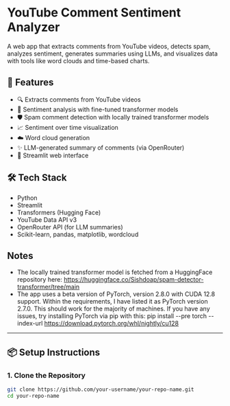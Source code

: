 # YouTube Comment Sentiment Analyzer

A web app that extracts comments from YouTube videos, detects spam, analyzes sentiment, generates summaries using LLMs, and visualizes data with tools like word clouds and time-based charts.

## 🚀 Features

- 🔍 Extracts comments from YouTube videos
- 🧠 Sentiment analysis with fine-tuned transformer models
- 🛡️ Spam comment detection with locally trained transformer models
- 📈 Sentiment over time visualization
- ☁️ Word cloud generation
- ✨ LLM-generated summary of comments (via OpenRouter)
- 🎨 Streamlit web interface

## 🛠️ Tech Stack

- Python
- Streamlit
- Transformers (Hugging Face)
- YouTube Data API v3
- OpenRouter API (for LLM summaries)
- Scikit-learn, pandas, matplotlib, wordcloud

## Notes

- The locally trained transformer model is fetched from a HuggingFace repository here: https://huggingface.co/Sishdoap/spam-detector-transformer/tree/main
- The app uses a beta version of PyTorch, version 2.8.0 with CUDA 12.8 support. Within the requirements, I have listed it as PyTorch version 2.7.0. This should work for the majority of machines. If you have any issues, try installing PyTorch via pip with this: pip install --pre torch --index-url https://download.pytorch.org/whl/nightly/cu128

---

## 📦 Setup Instructions

### 1. Clone the Repository

```bash
git clone https://github.com/your-username/your-repo-name.git
cd your-repo-name

